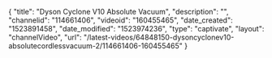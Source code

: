 {
    "title": "Dyson Cyclone V10 Absolute Vacuum",
    "description": "",
    "channelid": "114661406",
    "videoid": "160455465",
    "date_created": "1523891458",
    "date_modified": "1523974236",
    "type": "captivate",
    "layout": "channelVideo",
    "url": "\/latest-videos\/64848150-dysoncyclonev10-absolutecordlessvacuum-2\/114661406-160455465"
}